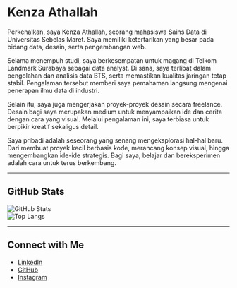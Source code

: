 # Kenza Athallah

Perkenalkan, saya Kenza Athallah, seorang mahasiswa Sains Data di Universitas Sebelas Maret. Saya memiliki ketertarikan yang besar pada bidang data, desain, serta pengembangan web.  

Selama menempuh studi, saya berkesempatan untuk magang di Telkom Landmark Surabaya sebagai data analyst. Di sana, saya terlibat dalam pengolahan dan analisis data BTS, serta memastikan kualitas jaringan tetap stabil. Pengalaman tersebut memberi saya pemahaman langsung mengenai penerapan ilmu data di industri.  

Selain itu, saya juga mengerjakan proyek-proyek desain secara freelance. Desain bagi saya merupakan medium untuk menyampaikan ide dan cerita dengan cara yang visual. Melalui pengalaman ini, saya terbiasa untuk berpikir kreatif sekaligus detail.  

Saya pribadi adalah seseorang yang senang mengeksplorasi hal-hal baru. Dari membuat proyek kecil berbasis kode, merancang konsep visual, hingga mengembangkan ide-ide strategis. Bagi saya, belajar dan bereksperimen adalah cara untuk terus berkembang.  

---

## GitHub Stats
![GitHub Stats](https://github-readme-stats.vercel.app/api?username=k4zed&show_icons=true&theme=default)  
![Top Langs](https://github-readme-stats.vercel.app/api/top-langs/?username=k4zed&layout=compact&theme=default)

---

## Connect with Me
- [LinkedIn](https://www.linkedin.com/in/kenzaathallah)  
- [GitHub](https://github.com/k4zed)  
- [Instagram](https://www.instagram.com/kazed05_)  
